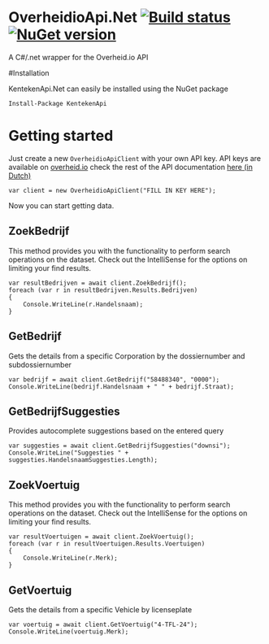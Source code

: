 # OverheidioApi.Net [![Build status](https://ci.appveyor.com/api/projects/status/0r0etq35absi1j42?svg=true)](https://ci.appveyor.com/project/janssenr/overheidioapi-net) [![NuGet version](https://badge.fury.io/nu/overheidioapi.svg)](https://badge.fury.io/nu/overheidioapi)
A C#/.net wrapper for the Overheid.io API

#Installation

KentekenApi.Net can easily be installed using the NuGet package

```
Install-Package KentekenApi
```


# Getting started
Just create a new `OverheidioApiClient` with your own API key.
API keys are available on [overheid.io](https://www.overheid.io) check the rest of the API documentation [here (in Dutch)](https://overheid.io/documentatie)

```
var client = new OverheidioApiClient("FILL IN KEY HERE");
```

Now you can start getting data.

## ZoekBedrijf
This method provides you with the functionality to perform search operations on the dataset.
Check out the IntelliSense for the options on limiting your find results.

```
var resultBedrijven = await client.ZoekBedrijf();
foreach (var r in resultBedrijven.Results.Bedrijven)
{
	Console.WriteLine(r.Handelsnaam);
}
```

## GetBedrijf
Gets the details from a specific Corporation by the dossiernumber and subdossiernumber

```
var bedrijf = await client.GetBedrijf("58488340", "0000");
Console.WriteLine(bedrijf.Handelsnaam + " " + bedrijf.Straat);
```

## GetBedrijfSuggesties
Provides autocomplete suggestions based on the entered query

```
var suggesties = await client.GetBedrijfSuggesties("downsi");
Console.WriteLine("Suggesties " + suggesties.HandelsnaamSuggesties.Length);
```

## ZoekVoertuig
This method provides you with the functionality to perform search operations on the dataset.
Check out the IntelliSense for the options on limiting your find results.

```
var resultVoertuigen = await client.ZoekVoertuig();
foreach (var r in resultVoertuigen.Results.Voertuigen)
{
	Console.WriteLine(r.Merk);
}
```

## GetVoertuig
Gets the details from a specific Vehicle by licenseplate

```
var voertuig = await client.GetVoertuig("4-TFL-24");
Console.WriteLine(voertuig.Merk);
```
